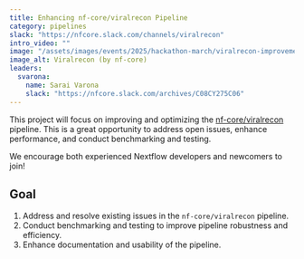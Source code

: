 ```yaml
---
title: Enhancing nf-core/viralrecon Pipeline
category: pipelines
slack: "https://nfcore.slack.com/channels/viralrecon"
intro_video: ""
image: "/assets/images/events/2025/hackathon-march/viralrecon-improvements.png"
image_alt: Viralrecon (by nf-core)
leaders:
  svarona:
    name: Sarai Varona
    slack: "https://nfcore.slack.com/archives/C08CY275C06"
---
```


This project will focus on improving and optimizing the [nf-core/viralrecon](https://nf-co.re/viralrecon/dev) pipeline. This is a great opportunity to address open issues, enhance performance, and conduct benchmarking and testing.

We encourage both experienced Nextflow developers and newcomers to join!

## Goal

1. Address and resolve existing issues in the `nf-core/viralrecon` pipeline.
2. Conduct benchmarking and testing to improve pipeline robustness and efficiency.
3. Enhance documentation and usability of the pipeline.

